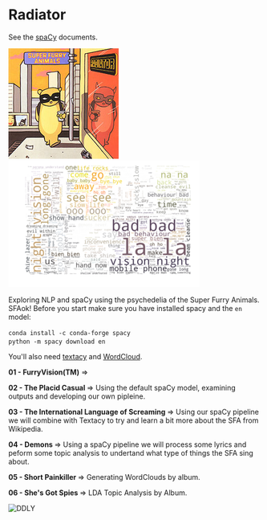 # Radiator

See the [spaCy](https://spacy.io) documents.

![Radiator](/images/220px-Radiator-SFA.jpg) ![Radiator](/images/SFAOK.png)
<br>

Exploring NLP and spaCy using the psychedelia of the Super Furry Animals. SFAok!
Before you start make sure you have installed spacy and the ```en``` model:

```conda install -c conda-forge spacy```
<br>
```python -m spacy download en```
<br>

You'll also need [textacy](https://chartbeat-labs.github.io/textacy/getting_started/quickstart.html) and [WordCloud](https://amueller.github.io/word_cloud/).

<b>01 - FurryVision(TM)</b> => 

<b>02 - The Placid Casual </b>=> Using the default spaCy model, examining outputs and developing our own pipleine.

<b>03 - The International Language of Screaming </b>=> Using our spaCy pipeline we will combine with Textacy to try and learn a bit more about the SFA from Wikipedia.

<b>04 - Demons </b>=> Using a spaCy pipeline we will process some lyrics and peform some topic analysis to undertand what type of things the SFA sing about.

<b>05 - Short Painkiller </b>=> Generating WordClouds by album.

<b>06 - She's Got Spies </b>=> LDA Topic Analysis by Album.

![DDLY](/images/albums/DarkDays-LightYears.jpg)
